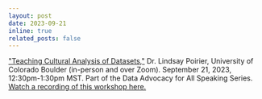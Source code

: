 ```yaml
---
layout: post
date: 2023-09-21
inline: true
related_posts: false
---
```


["Teaching Cultural Analysis of Datasets,"](https://da4all.github.io/teaching-cultural-analysis-of-datasets/) Dr. Lindsay Poirier, University of Colorado Boulder (in-person and over Zoom). September 21, 2023, 12:30pm-1:30pm MST. Part of the Data Advocacy for All Speaking Series. [Watch a recording of this workshop here.](https://da4all.github.io/teaching-cultural-analysis-of-datasets/)
